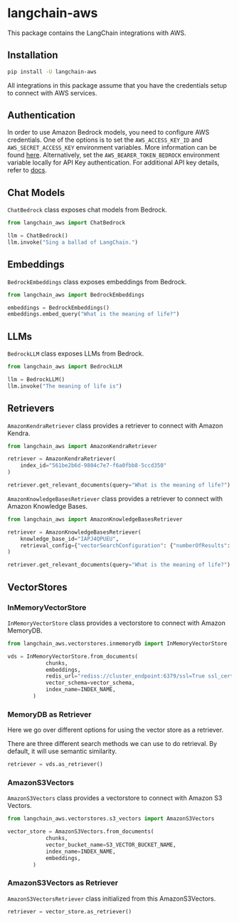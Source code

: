 # langchain-aws

This package contains the LangChain integrations with AWS.

## Installation

```bash
pip install -U langchain-aws
```
All integrations in this package assume that you have the credentials setup to connect with AWS services.

## Authentication

In order to use Amazon Bedrock models, you need to configure AWS credentials. One of the options is to set the `AWS_ACCESS_KEY_ID` and `AWS_SECRET_ACCESS_KEY` environment variables. More information can be found [here](https://docs.aws.amazon.com/bedrock/latest/userguide/security-iam.html). 
Alternatively, set the `AWS_BEARER_TOKEN_BEDROCK` environment variable locally for API Key authentication. For additional API key details, refer to [docs](https://docs.aws.amazon.com/bedrock/latest/userguide/api-keys.html).

## Chat Models

`ChatBedrock` class exposes chat models from Bedrock.

```python
from langchain_aws import ChatBedrock

llm = ChatBedrock()
llm.invoke("Sing a ballad of LangChain.")
```

## Embeddings

`BedrockEmbeddings` class exposes embeddings from Bedrock.

```python
from langchain_aws import BedrockEmbeddings

embeddings = BedrockEmbeddings()
embeddings.embed_query("What is the meaning of life?")
```

## LLMs
`BedrockLLM` class exposes LLMs from Bedrock.

```python
from langchain_aws import BedrockLLM

llm = BedrockLLM()
llm.invoke("The meaning of life is")
```

## Retrievers
`AmazonKendraRetriever` class provides a retriever to connect with Amazon Kendra.

```python
from langchain_aws import AmazonKendraRetriever

retriever = AmazonKendraRetriever(
    index_id="561be2b6d-9804c7e7-f6a0fbb8-5ccd350"
)

retriever.get_relevant_documents(query="What is the meaning of life?")
```

`AmazonKnowledgeBasesRetriever` class provides a retriever to connect with Amazon Knowledge Bases.

```python
from langchain_aws import AmazonKnowledgeBasesRetriever

retriever = AmazonKnowledgeBasesRetriever(
    knowledge_base_id="IAPJ4QPUEU",
    retrieval_config={"vectorSearchConfiguration": {"numberOfResults": 4}},
)

retriever.get_relevant_documents(query="What is the meaning of life?")
```

## VectorStores 

### InMemoryVectorStore

`InMemoryVectorStore` class provides a vectorstore to connect with Amazon MemoryDB.

```python
from langchain_aws.vectorstores.inmemorydb import InMemoryVectorStore

vds = InMemoryVectorStore.from_documents(
            chunks,
            embeddings,
            redis_url="rediss://cluster_endpoint:6379/ssl=True ssl_cert_reqs=none",
            vector_schema=vector_schema,
            index_name=INDEX_NAME,
        )
```

### MemoryDB as Retriever

Here we go over different options for using the vector store as a retriever.

There are three different search methods we can use to do retrieval. By default, it will use semantic similarity.

```python
retriever = vds.as_retriever()
```

### AmazonS3Vectors

`AmazonS3Vectors` class provides a vectorstore to connect with Amazon S3 Vectors.

```python
from langchain_aws.vectorstores.s3_vectors import AmazonS3Vectors

vector_store = AmazonS3Vectors.from_documents(
            chunks,
            vector_bucket_name=S3_VECTOR_BUCKET_NAME,
            index_name=INDEX_NAME,
            embeddings,
        )
```

### AmazonS3Vectors as Retriever

`AmazonS3VectorsRetriever` class initialized from this AmazonS3Vectors.

```python
retriever = vector_store.as_retriever()
```
